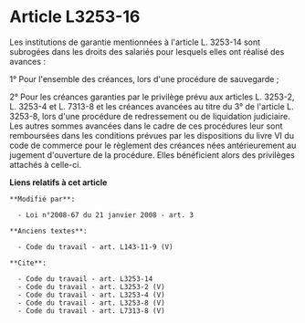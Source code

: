 # Article L3253-16

Les institutions de garantie mentionnées à l'article L. 3253-14 sont subrogées dans les droits des salariés pour lesquels
elles ont réalisé des avances : 

1° Pour l'ensemble des créances, lors d'une procédure de sauvegarde ; 

2° Pour les créances garanties par le privilège prévu aux articles L. 3253-2, 
L. 3253-4 et L. 7313-8 et les créances avancées au titre du 3° de l'article L. 3253-8, lors d'une procédure de redressement
ou de liquidation judiciaire. Les autres sommes avancées dans le cadre de ces procédures leur sont remboursées dans les
conditions prévues par les dispositions du livre VI du code de commerce pour le règlement des créances nées antérieurement au
jugement d'ouverture de la procédure. Elles bénéficient alors des privilèges attachés à celle-ci.

**Liens relatifs à cet article**

	**Modifié par**:

	  - Loi n°2008-67 du 21 janvier 2008 - art. 3

	**Anciens textes**:

	  - Code du travail - art. L143-11-9 (V)

	**Cite**:

	  - Code du travail - art. L3253-14
	  - Code du travail - art. L3253-2 (V)
	  - Code du travail - art. L3253-4 (V)
	  - Code du travail - art. L3253-8 (V)
	  - Code du travail - art. L7313-8 (V)

